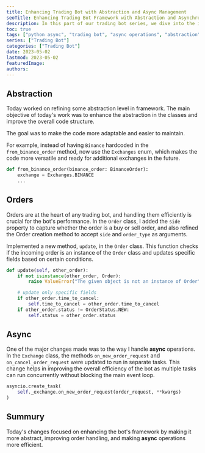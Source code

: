 ```yaml
---
title: Enhancing Trading Bot with Abstraction and Async Management
seoTitle: Enhancing Trading Bot Framework with Abstraction and Asynchronous Operations
description: In this part of our trading bot series, we dive into the importance of enhancing abstraction in code structure, efficient order handling, and the implementation of asynchronous operations for optimized performance.
toc: true
tags: ["python async", "trading bot", "async operations", "abstraction", "order management"]
series: ["Trading Bot"]
categories: ["Trading Bot"]
date: 2023-05-02
lastmod: 2023-05-02
featuredImage:
authors:
---
```


## Abstraction

Today worked on refining some abstraction level in framework. The main objective of today's work was to enhance the abstraction in the classes and improve the overall code structure.

The goal was to make the code more adaptable and easier to maintain. 

For example, instead of having `Binance` hardcoded in the `from_binance_order` method, now use the `Exchanges` enum, which makes the code more versatile and ready for additional exchanges in the future.

```python
def from_binance_order(binance_order: BinanceOrder):
    exchange = Exchanges.BINANCE
    ...
```

## Orders

Orders are at the heart of any trading bot, and handling them efficiently is crucial for the bot's performance. In the `Order` class, I added the `side` property to capture whether the order is a buy or sell order, and also refined the Order creation method to accept `side` and `order_type` as arguments.

Implemented a new method, `update`, in the `Order` class. This function checks if the incoming order is an instance of the `Order` class and updates specific fields based on certain conditions.

```python
def update(self, other_order):
    if not isinstance(other_order, Order):
        raise ValueError("The given object is not an instance of Order")

    # update only specific fields
    if other_order.time_to_cancel:
        self.time_to_cancel = other_order.time_to_cancel
    if other_order.status != OrderStatus.NEW:
        self.status = other_order.status
```

## Async

One of the major changes made was to the way I handle **async** operations. In the `Exchange` class, the methods `on_new_order_request` and `on_cancel_order_request` were updated to run in separate tasks. This change helps in improving the overall efficiency of the bot as multiple tasks can run concurrently without blocking the main event loop.

```python
asyncio.create_task(
    self._exchange.on_new_order_request(order_request, **kwargs)
)
```

## Summury

Today's changes focused on enhancing the bot's framework by making it more abstract, improving order handling, and making **async** operations more efficient.
